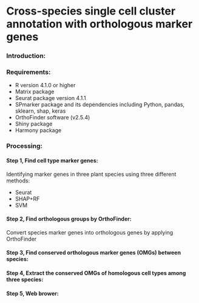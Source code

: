 # Cross-species single cell cluster annotation with orthologous marker genes

### Introduction:


### Requirements:
* R version 4.1.0 or higher </br>
* Matrix package </br>    
* Seurat package version 4.1.1 </br>
* SPmarker package and its dependencies including Python, pandas, sklearn, shap, keras </br>
* OrthoFinder software (v2.5.4) </br>
* Shiny package </br>
* Harmony package

### Processing:
#### Step 1, Find cell type marker genes:
Identifying marker genes in three plant species using three different methods: 
* Seurat </br>
* SHAP+RF </br>
* SVM </br>
#### Step 2, Find orthologous groups by OrthoFinder:
Convert species marker genes into orthologous genes by applying OrthoFinder

#### Step 3, Find conserved orthologous marker genes (OMGs) between species:

#### Step 4, Extract the conserved OMGs of homologous cell types among three species:

#### Step 5, Web brower:
